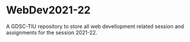 # WebDev2021-22
A GDSC-TIU repository to store all web devellopment related session and assignments for the session 2021-22.
